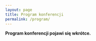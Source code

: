 ```yaml
--- 
layout: page
title: Program konferencji
permalink: /program/
---
```


**Program konferencji pojawi się wkrótce.**


